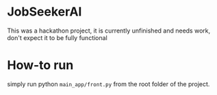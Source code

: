 # JobSeekerAI
This was a hackathon project, it is currently unfinished and needs work, don't expect it to be fully functional

# How-to run
simply run python ```main_app/front.py``` from the root folder of the project.

